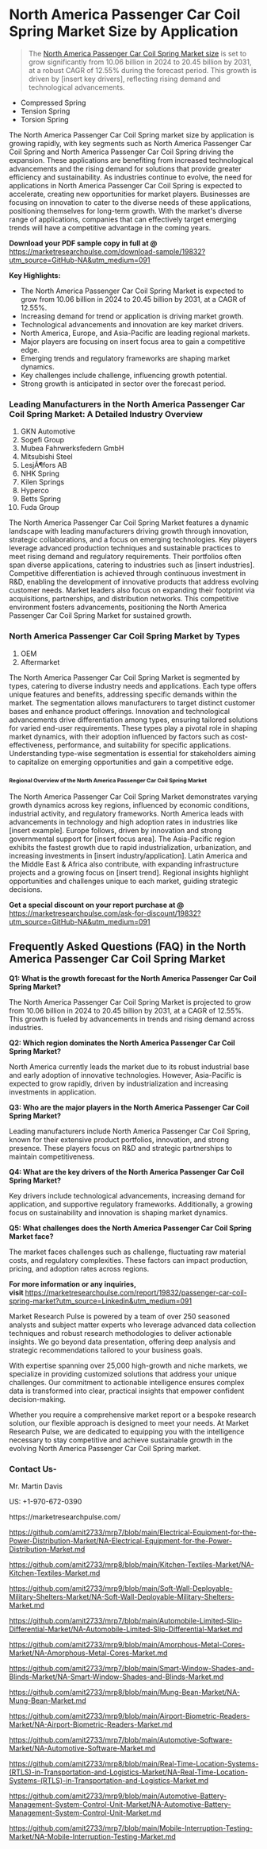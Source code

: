 <h1>North America Passenger Car Coil Spring Market&nbsp;Size by Application</h1><blockquote><p>The <a href="https://marketresearchpulse.com/download-sample/19832?utm_source=GitHub-NA&amp;utm_medium=091">North America Passenger Car Coil Spring Market size</a> is set to grow significantly from 10.06 billion in 2024 to 20.45 billion by 2031, at a robust CAGR of 12.55% during the forecast period. This growth is driven by [insert key drivers], reflecting rising demand and technological advancements.</p></blockquote><ul><li>Compressed Spring<li> Tension Spring<li> Torsion Spring</li></ul><p>The North America Passenger Car Coil Spring market size by application is growing rapidly, with key segments such as North America Passenger Car Coil Spring and North America Passenger Car Coil Spring driving the expansion. These applications are benefiting from increased technological advancements and the rising demand for solutions that provide greater efficiency and sustainability. As industries continue to evolve, the need for applications in North America Passenger Car Coil Spring is expected to accelerate, creating new opportunities for market players. Businesses are focusing on innovation to cater to the diverse needs of these applications, positioning themselves for long-term growth. With the market's diverse range of applications, companies that can effectively target emerging trends will have a competitive advantage in the coming years.</p><p><strong>Download your PDF sample copy in full at @ </strong><a href="https://marketresearchpulse.com/download-sample/19832?utm_source=GitHub-NA&amp;utm_medium=091">https://marketresearchpulse.com/download-sample/19832?utm_source=GitHub-NA&amp;utm_medium=091</a></p><p><strong>Key Highlights: </strong></p><ul><li>The North America Passenger Car Coil Spring Market is expected to grow from 10.06 billion in 2024 to 20.45 billion by 2031, at a CAGR of 12.55%.</li><li>Increasing demand for trend or application is driving market growth.</li><li>Technological advancements and innovation are key market drivers.</li><li>North America, Europe, and Asia-Pacific are leading regional markets.</li><li>Major players are focusing on insert focus area to gain a competitive edge.</li><li>Emerging trends and regulatory frameworks are shaping market dynamics.</li><li>Key challenges include challenge, influencing growth potential.</li><li>Strong growth is anticipated in sector over the forecast period.</li></ul><h3>Leading Manufacturers in the North America Passenger Car Coil Spring Market: A Detailed Industry Overview</h3><ol><li>GKN Automotive</li><li>Sogefi Group</li><li>Mubea Fahrwerksfedern GmbH</li><li>Mitsubishi Steel</li><li>LesjÃ¶fors AB</li><li>NHK Spring</li><li>Kilen Springs</li><li>Hyperco</li><li>Betts Spring</li><li>Fuda Group</li></ol><div class="flex max-w-full flex-col flex-grow"><div class="min-h-8 text-message flex w-full flex-col items-end gap-2 whitespace-normal break-words [.text-message+&amp;]:mt-5" dir="auto" data-message-author-role="assistant" data-message-id="fd8432e4-4910-450d-b182-61b7bfb0a01f" data-message-model-slug="gpt-4o"><div class="flex w-full flex-col gap-1 empty:hidden first:pt-[3px]"><div class="markdown prose w-full break-words dark:prose-invert light"><p>The North America Passenger Car Coil Spring Market features a dynamic landscape with leading manufacturers driving growth through innovation, strategic collaborations, and a focus on emerging technologies. Key players leverage advanced production techniques and sustainable practices to meet rising demand and regulatory requirements. Their portfolios often span diverse applications, catering to industries such as [insert industries]. Competitive differentiation is achieved through continuous investment in R&amp;D, enabling the development of innovative products that address evolving customer needs. Market leaders also focus on expanding their footprint via acquisitions, partnerships, and distribution networks. This competitive environment fosters advancements, positioning the North America Passenger Car Coil Spring Market for sustained growth.</p></div></div></div></div><h3>North America Passenger Car Coil Spring Market by Types</h3><ol><li>OEM<li> Aftermarket</li></ol><div class="flex max-w-full flex-col flex-grow"><div class="min-h-8 text-message flex w-full flex-col items-end gap-2 whitespace-normal break-words [.text-message+&amp;]:mt-5" dir="auto" data-message-author-role="assistant" data-message-id="084470be-0bb7-4664-bddf-5156b4f41249" data-message-model-slug="gpt-4o-mini"><div class="flex w-full flex-col gap-1 empty:hidden first:pt-[3px]"><div class="markdown prose w-full break-words dark:prose-invert light"><p>The North America Passenger Car Coil Spring Market is segmented by types, catering to diverse industry needs and applications. Each type offers unique features and benefits, addressing specific demands within the market. The segmentation allows manufacturers to target distinct customer bases and enhance product offerings. Innovation and technological advancements drive differentiation among types, ensuring tailored solutions for varied end-user requirements. These types play a pivotal role in shaping market dynamics, with their adoption influenced by factors such as cost-effectiveness, performance, and suitability for specific applications. Understanding type-wise segmentation is essential for stakeholders aiming to capitalize on emerging opportunities and gain a competitive edge.</p></div></div></div></div><h3><span style="font-size: 11px;">Regional Overview of the North America Passenger Car Coil Spring Market</span></h3><div class="flex max-w-full flex-col flex-grow"><div class="min-h-8 text-message flex w-full flex-col items-end gap-2 whitespace-normal break-words [.text-message+&amp;]:mt-5" dir="auto" data-message-author-role="assistant" data-message-id="e9038762-ce64-4e30-91c9-9bd413514231" data-message-model-slug="gpt-4o-mini"><div class="flex w-full flex-col gap-1 empty:hidden first:pt-[3px]"><div class="markdown prose w-full break-words dark:prose-invert light"><p>The North America Passenger Car Coil Spring Market demonstrates varying growth dynamics across key regions, influenced by economic conditions, industrial activity, and regulatory frameworks. North America leads with advancements in technology and high adoption rates in industries like [insert example]. Europe follows, driven by innovation and strong governmental support for [insert focus area]. The Asia-Pacific region exhibits the fastest growth due to rapid industrialization, urbanization, and increasing investments in [insert industry/application]. Latin America and the Middle East &amp; Africa also contribute, with expanding infrastructure projects and a growing focus on [insert trend]. Regional insights highlight opportunities and challenges unique to each market, guiding strategic decisions.</p></div></div></div></div><p><strong>Get a special discount on your report purchase at @ </strong><a href="https://marketresearchpulse.com/ask-for-discount/19832?utm_source=GitHub-NA&amp;utm_medium=091">https://marketresearchpulse.com/ask-for-discount/19832?utm_source=GitHub-NA&amp;utm_medium=091</a></p><h2>Frequently Asked Questions (FAQ) in the North America Passenger Car Coil Spring Market</h2><p><strong>Q1: What is the growth forecast for the North America Passenger Car Coil Spring Market?</strong></p><p>The North America Passenger Car Coil Spring Market is projected to grow from 10.06 billion in 2024 to 20.45 billion by 2031, at a CAGR of 12.55%. This growth is fueled by advancements in trends and rising demand across industries.</p><p><strong>Q2: Which region dominates the North America Passenger Car Coil Spring Market?</strong></p><p>North America currently leads the market due to its robust industrial base and early adoption of innovative technologies. However, Asia-Pacific is expected to grow rapidly, driven by industrialization and increasing investments in application.</p><p><strong>Q3: Who are the major players in the North America Passenger Car Coil Spring Market?</strong></p><p>Leading manufacturers include North America Passenger Car Coil Spring, known for their extensive product portfolios, innovation, and strong presence. These players focus on R&amp;D and strategic partnerships to maintain competitiveness.</p><p><strong>Q4: What are the key drivers of the North America Passenger Car Coil Spring Market?</strong></p><p>Key drivers include technological advancements, increasing demand for application, and supportive regulatory frameworks. Additionally, a growing focus on sustainability and innovation is shaping market dynamics.</p><p><strong>Q5: What challenges does the North America Passenger Car Coil Spring Market face?</strong></p><p>The market faces challenges such as challenge, fluctuating raw material costs, and regulatory complexities. These factors can impact production, pricing, and adoption rates across regions.</p><p><strong>For more information or any inquiries, visit&nbsp;</strong><a href="https://marketresearchpulse.com/report/19832/passenger-car-coil-spring-market?utm_source=Linkedin&utm_medium=091">https://marketresearchpulse.com/report/19832/passenger-car-coil-spring-market?utm_source=Linkedin&utm_medium=091</a></p><p>Market Research Pulse is powered by a team of over 250 seasoned analysts and subject matter experts who leverage advanced data collection techniques and robust research methodologies to deliver actionable insights. We go beyond data presentation, offering deep analysis and strategic recommendations tailored to your business goals.</p><p>With expertise spanning over 25,000 high-growth and niche markets, we specialize in providing customized solutions that address your unique challenges. Our commitment to actionable intelligence ensures complex data is transformed into clear, practical insights that empower confident decision-making.</p><p>Whether you require a comprehensive market report or a bespoke research solution, our flexible approach is designed to meet your needs. At Market Research Pulse, we are dedicated to equipping you with the intelligence necessary to stay competitive and achieve sustainable growth in the evolving North America Passenger Car Coil Spring market.</p><h3><strong>Contact Us-</strong></h3><p>Mr. Martin Davis</p><p>US: +1-970-672-0390</p><p>https://marketresearchpulse.com/</p><p><a href="https://github.com/amit2733/mrp7/blob/main/Electrical-Equipment-for-the-Power-Distribution-Market/NA-Electrical-Equipment-for-the-Power-Distribution-Market.md">https://github.com/amit2733/mrp7/blob/main/Electrical-Equipment-for-the-Power-Distribution-Market/NA-Electrical-Equipment-for-the-Power-Distribution-Market.md</a></p><p><a href="https://github.com/amit2733/mrp8/blob/main/Kitchen-Textiles-Market/NA-Kitchen-Textiles-Market.md">https://github.com/amit2733/mrp8/blob/main/Kitchen-Textiles-Market/NA-Kitchen-Textiles-Market.md</a></p><p><a href="https://github.com/amit2733/mrp9/blob/main/Soft-Wall-Deployable-Military-Shelters-Market/NA-Soft-Wall-Deployable-Military-Shelters-Market.md">https://github.com/amit2733/mrp9/blob/main/Soft-Wall-Deployable-Military-Shelters-Market/NA-Soft-Wall-Deployable-Military-Shelters-Market.md</a></p><p><a href="https://github.com/amit2733/mrp7/blob/main/Automobile-Limited-Slip-Differential-Market/NA-Automobile-Limited-Slip-Differential-Market.md">https://github.com/amit2733/mrp7/blob/main/Automobile-Limited-Slip-Differential-Market/NA-Automobile-Limited-Slip-Differential-Market.md</a></p><p><a href="https://github.com/amit2733/mrp9/blob/main/Amorphous-Metal-Cores-Market/NA-Amorphous-Metal-Cores-Market.md">https://github.com/amit2733/mrp9/blob/main/Amorphous-Metal-Cores-Market/NA-Amorphous-Metal-Cores-Market.md</a></p><p><a href="https://github.com/amit2733/mrp7/blob/main/Smart-Window-Shades-and-Blinds-Market/NA-Smart-Window-Shades-and-Blinds-Market.md">https://github.com/amit2733/mrp7/blob/main/Smart-Window-Shades-and-Blinds-Market/NA-Smart-Window-Shades-and-Blinds-Market.md</a></p><p><a href="https://github.com/amit2733/mrp8/blob/main/Mung-Bean-Market/NA-Mung-Bean-Market.md">https://github.com/amit2733/mrp8/blob/main/Mung-Bean-Market/NA-Mung-Bean-Market.md</a></p><p><a href="https://github.com/amit2733/mrp9/blob/main/Airport-Biometric-Readers-Market/NA-Airport-Biometric-Readers-Market.md">https://github.com/amit2733/mrp9/blob/main/Airport-Biometric-Readers-Market/NA-Airport-Biometric-Readers-Market.md</a></p><p><a href="https://github.com/amit2733/mrp7/blob/main/Automotive-Software-Market/NA-Automotive-Software-Market.md">https://github.com/amit2733/mrp7/blob/main/Automotive-Software-Market/NA-Automotive-Software-Market.md</a></p><p><a href="https://github.com/amit2733/mrp8/blob/main/Real-Time-Location-Systems-(RTLS)-in-Transportation-and-Logistics-Market/NA-Real-Time-Location-Systems-(RTLS)-in-Transportation-and-Logistics-Market.md">https://github.com/amit2733/mrp8/blob/main/Real-Time-Location-Systems-(RTLS)-in-Transportation-and-Logistics-Market/NA-Real-Time-Location-Systems-(RTLS)-in-Transportation-and-Logistics-Market.md</a></p><p><a href="https://github.com/amit2733/mrp9/blob/main/Automotive-Battery-Management-System-Control-Unit-Market/NA-Automotive-Battery-Management-System-Control-Unit-Market.md">https://github.com/amit2733/mrp9/blob/main/Automotive-Battery-Management-System-Control-Unit-Market/NA-Automotive-Battery-Management-System-Control-Unit-Market.md</a></p><p><a href="https://github.com/amit2733/mrp7/blob/main/Mobile-Interruption-Testing-Market/NA-Mobile-Interruption-Testing-Market.md">https://github.com/amit2733/mrp7/blob/main/Mobile-Interruption-Testing-Market/NA-Mobile-Interruption-Testing-Market.md</a></p>

